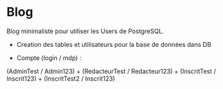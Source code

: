 # Blog
Blog minimaliste pour utiliser les Users de PostgreSQL.

- Creation des tables et utilisateurs pour la base de données dans DB


- Compte (login / mdp) : 

(AdminTest / Admin123) + 
(RedacteurTest / Redacteur123) + 
(InscritTest / Inscrit123) + 
(InscritTest2 / Inscrit123)

